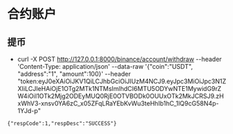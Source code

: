 # 合约账户

## 提币
* curl -X POST http://127.0.0.1:8000/binance/account/withdraw --header 'Content-Type: application/json' --data-raw '{"coin":"USDT", "address":"1", "amount":100}' --header "token:eyJ0eXAiOiJKV1QiLCJhbGciOiJIUzM4NCJ9.eyJpc3MiOiJpc3N1ZXIiLCJleHAiOjE1OTg2MTk1NTMsImlhdCI6MTU5ODYwNTE1MywidG9rZW4iOiI1OTk2Mjg2ODEyMUQ0RjE0OTVBODk0OUUxOTk2MkJCRSJ9.zHxWhV3-xnsv0YA6zC_x05ZFqLRaYEbKvWu3teHhIb1hC_1lQ9cG58N4p-1YJd-p"
```
{"respCode":1,"respDesc":"SUCCESS"}
```